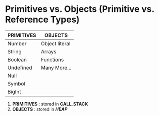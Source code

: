# Primitives vs. Objects (Primitive vs. Reference Types)

| PRIMITIVES | OBJECTS        |
| ---------- | -------------- |
| Number     | Object literal |
| String     | Arrays         |
| Boolean    | Functions      |
| Undefined  | Many More...   |
| Null       |                |
| Symbol     |                |
| BigInt     |                |

1. **PRIMITIVES** : stored in **CALL_STACK**
2. **OBJECTS** : stored in _**HEAP**_

